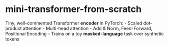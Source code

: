 # mini-transformer-from-scratch
Tiny, well-commented Transformer **encoder** in PyTorch: - Scaled dot-product attention - Multi-head attention - Add &amp; Norm, Feed-Forward, Positional Encoding - Trains on a toy **masked-language** task over synthetic tokens
